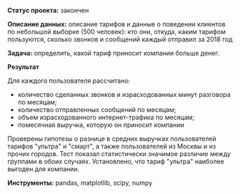 **Статус проекта:** закончен

**Описание данных:** описание тарифов и данные о поведении клиентов по небольшой выборке (500 человек): кто они, откуда, каким тарифом пользуются, сколько звонков и сообщений каждый отправил за 2018 год

**Задача:** определить, какой тариф приносит компании больше денег. 

**Результат**

Для каждого пользователя рассчитано:
- количество сделанных звонков и израсходованных минут разговора по месяцам;
- количество отправленных сообщений по месяцам;
- объем израсходованного интернет-трафика по месяцам;
- помесячная выручка, которую он приносит компании

Проверены гипотезы о разнице в средних выручках пользователей тарифов "ультра" и "смарт", а также пользователей из Москвы и из прочих городов. Тест показал статистически значимое различие между группами в обоих случаях. Установлено, что тариф "ультра" наиболее выгоден для компании.

**Инструменты:** pandas, matplotlib, scipy, numpy
